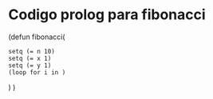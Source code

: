 # Codigo prolog para fibonacci

(defun fibonacci(

    setq (= n 10)
    setq (= x 1)
    setq (= y 1)
    (loop for i in )
    
  )
)
